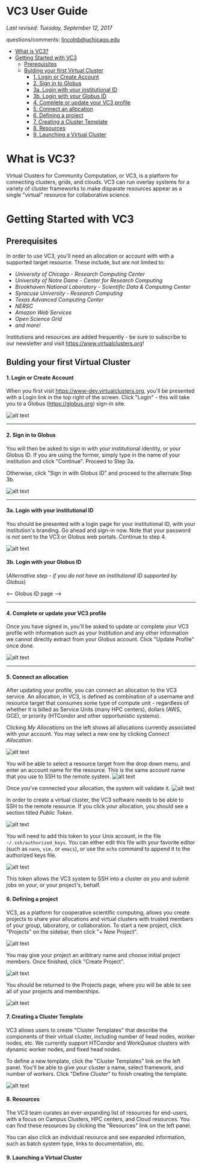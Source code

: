 VC3 User Guide
==============
_Last revised: Tuesday, September 12, 2017_

questions/comments: lincolnb@uchicago.edu

- [What is VC3?](#what-is-vc3-)
- [Getting Started with VC3](#getting-started-with-vc3)
  * [Prerequisites](#prerequisites)
  * [Bulding your first Virtual Cluster](#bulding-your-first-virtual-cluster)
      - [1. Login or Create Account](#1-login-or-create-account)
      - [2. Sign in to Globus](#2-sign-in-to-globus)
      - [3a. Login with your institutional ID](#3a-login-with-your-institutional-id)
      - [3b. Login with your Globus ID](#3b-login-with-your-globus-id)
      - [4. Complete or update your VC3 profile](#4-complete-or-update-your-vc3-profile)
      - [5. Connect an allocation](#5-connect-an-allocation)
      - [6. Defining a project](#6-defining-a-project)
      - [7. Creating a Cluster Template](#7-creating-a-cluster-template)
      - [8. Resources](#8-resources)
      - [9. Launching a Virtual Cluster](#9-launching-a-virtual-cluster)

# What is VC3?
Virtual Clusters for Community Computation, or VC3, is a platform for connecting clusters, grids, and clouds. VC3 can run overlay systems for a variety of cluster frameworks to make disparate resources appear as a single "virtual" resource for collaborative science. 

# Getting Started with VC3
## Prerequisites
In order to use VC3, you'll need an allocation or account with with a supported target resource. These include, but are not limited to:
  * _University of Chicago - Research Computing Center_
  * _University of Notre Dame - Center for Research Computing_
  * _Brookhaven National Laboratory - Scientific Data & Computing Center_
  * _Syracuse University - Research Computing_
  * _Texas Advanced Computing Center_
  * _NERSC_
  * _Amazon Web Services_
  * _Open Science Grid_
  * *and more!*

Institutions and resources are added frequently - be sure to subscribe to our newsletter and visit https://www.virtualclusters.org!

## Bulding your first Virtual Cluster

#### 1. Login or Create Account
When you first visit https://www-dev.virtualclusters.org, you'll be presented with a Login link in the top right of the screen. Click "Login" - this will take you to a Globus (https://globus.org) sign-in site. 

![alt text](https://github.com/vc3-project/vc3-user-guide/blob/master/images/screenshot_272.png?raw=true "VC3 Main Page")

-----

#### 2. Sign in to Globus
You will then be asked to sign in with your institutional identity, or your Globus ID. If you are using the former, simply type in the name of your institution and click "Continue". Proceed to Step 3a.

Otherwise, click "Sign in with Globus ID" and proceed to the alternate Step 3b.

![alt text](https://github.com/vc3-project/vc3-user-guide/blob/master/images/screenshot_273.png?raw=true "Sign-in")

-----

#### 3a. Login with your institutional ID
You should be presented with a login page for your institutional ID, with your institution's branding. Go ahead and sign-in now. Note that your password is *not* sent to the VC3 or Globus web portals. Continue to step 4.

![alt text](https://github.com/vc3-project/vc3-user-guide/blob/master/images/screenshot_275.png?raw=true "University Shibboleth page")

#### 3b. Login with your Globus ID
(_Alternative step - if you do not have an institutional ID supported by Globus_) 

<-- Globus ID page -->


------


#### 4. Complete or update your VC3 profile
Once you have signed in, you'll be asked to update or complete your VC3 profile with information such as your Institution and any other information we cannot directly extract from your Globus account. Click "Update Profile" once done.

![alt text](https://github.com/vc3-project/vc3-user-guide/blob/master/images/screenshot_276.png?raw=true "Update profile")


-----


#### 5. Connect an allocation 
After updating your profile, you can connect an allocation to the VC3 service. An allocation, in VC3, is defined as combination of a username and resource target that consumes some type of compute unit - regardless of whether it is billed as Service Units (many HPC centers), dollars (AWS, GCE), or priority (HTCondor and other opportunistic systems). 

Clicking *My Allocations* on the left shows all allocations currently associated with your account. You may select a new one by clicking *Connect Allocation*.

![alt text](https://github.com/vc3-project/vc3-user-guide/blob/master/images/screenshot_277.png?raw=true "My allocations")

You will be able to select a resource target from the drop down menu, and enter an account name for the resource. This is the same account name that you use to SSH to the remote system.
![alt text](https://github.com/vc3-project/vc3-user-guide/blob/master/images/screenshot_278.png?raw=true "Connect allocations")

Once you've connected your allocation, the system will validate it. 
![alt text](https://github.com/vc3-project/vc3-user-guide/blob/master/images/screenshot_279.png?raw=true "List of allocations")

In order to create a virtual cluster, the VC3 software needs to be able to SSH to the remote resource. If you click your allocation, you should see a section titled *Public Token*.

![alt text](https://github.com/vc3-project/vc3-user-guide/blob/master/images/screenshot_281.png?raw=true "pubtoken")

You will need to add this token to your Unix account, in the file `~/.ssh/authorized_keys`. You can either edit this file with your favorite editor (such as `nano`, `vim,` or `emacs`), or use the `echo` command to append it to the authorized keys file.

![alt text](https://github.com/vc3-project/vc3-user-guide/blob/master/images/screenshot_282.png?raw=true "Adding to the remote resource")

This token allows the VC3 system to SSH into a cluster _as you_ and submit jobs on your, or your project's, behalf.

#### 6. Defining a project

VC3, as a platform for cooperative scientific computing, allows you create projects to share your allocations and virtual clusters with trusted members of your group, laboratory, or collaboration. To start a new project, click "Projects" on the sidebar,  then click "+ New Project". 

![alt text](https://github.com/vc3-project/vc3-user-guide/blob/master/images/screenshot_283.png?raw=true "Projects dashboard")

You may give your project an aribtrary name and choose initial project members. Once finished, click "Create Project".

![alt text](https://github.com/vc3-project/vc3-user-guide/blob/master/images/screenshot_284.png?raw=true "Create project")

You should be returned to the Projects page, where you will be able to see all of your projects and memberships. 

![alt text](https://github.com/vc3-project/vc3-user-guide/blob/master/images/screenshot_285.png?raw=true "Project created")

#### 7. Creating a Cluster Template
VC3 allows users to create "Cluster Templates" that describe the components of their virtual cluster, including number of head nodes, worker nodes, etc. We currently support HTCondor and WorkQueue clusters with dynamic worker nodes, and fixed head nodes.

To define a new template, click the "Cluster Templates" link on the left panel. You'll be able to give your cluster a name, select framework, and number of workers. Click "Define Cluster" to finish creating the template. 

![alt text](https://github.com/vc3-project/vc3-user-guide/blob/master/images/screenshot_286.png?raw=true "Define a new cluster template")

#### 8. Resources

The VC3 team curates an ever-expanding list of resources for end-users, with a focus on Campus Clusters, HPC centers, and Cloud resources. You can find these resources by clicking the "Resources" link on the left panel. 

You can also click an individual resource and see expanded information, such as batch system type, links to documentation, etc. 


#### 9. Launching a Virtual Cluster
